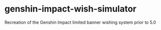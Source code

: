 # genshin-impact-wish-simulator
Recreation of the Genshin Impact limited banner wishing system prior to 5.0
